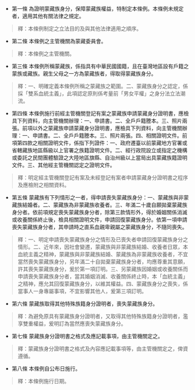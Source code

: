 * 第一條 為證明蒙藏族身分，保障蒙藏族權益，特制定本條例。本條例未規定者，適用其他有關法律之規定。

> 釋：本條例制定之立法目的及與其他法律適用之順序。

* 第二條 本條例之主管機關為蒙藏委員會。

> 釋：本條例之主管機關。

* 第三條 本條例所稱蒙藏族，係指具有中華民國國籍，且在臺灣地區設有戶籍之蒙族或藏族。親生父母之一方為蒙藏族者，得取得蒙藏族身分。

> 釋：一、明確定義本條例所稱之蒙藏族之範圍。二、蒙藏族身分之認定，係採「雙系血統主義」，此項認定原則係考量前「男女平權」之身分法立法潮流。

* 第四條 本條例施行前經主管機關登記有案之蒙藏族申請蒙藏身分證明書，應檢具下列資料，向主管機關辦理：一、申請書。二、全戶戶籍謄本。三、照片兩張。前項以外之蒙藏族申請蒙藏身分證明書，應檢具下列資料，向主管機關辦理：一、申請書。二、全戶戶籍謄本。三、照片兩張。四、相關證明文件。前項第四款之相關證明文件，係指下列證件：一、政府遷臺以前蒙藏地方官署或省轄藏族地區縣級以上官署之族籍證明文件。二、經行政院設立或指定之機構或委託之民間團體驗證之大陸地區旗縣、自治州級以上當局出具蒙藏族籍證明文件。三、其他經主管機關認定之證明文件。

> 釋：明定經主管機關登記有案及未經登記有案者申請蒙藏身分證明書之程序及應檢附之相關資料。

* 第五條 蒙藏族有下列情形之一者，得申請喪失蒙藏族身分：一、蒙藏族與非蒙藏族結婚者。二、蒙藏族為非蒙藏族收養者。三、年滿二十歲自願拋棄蒙藏族身分者。依前項規定喪失蒙藏族身分者，除第三款情形外，得於婚姻關係消滅或收養關係終止後，檢具相關證明文件，申請回復蒙藏族身分。依第一項申請喪失蒙藏族身分者，其申請時之直系血親卑親屬之蒙藏族身分，不隨同喪失。

> 釋：一、明定申請喪失蒙藏族身分之情形及已喪失者申請回復蒙藏族身分之情形。二、近年來，因社會變遷，蒙藏族與非蒙藏族結婚、收養者日眾，本血統主義之精神，蒙藏族與非蒙藏族結婚、蒙藏族為非蒙藏族收養者，不宜當然喪失蒙藏族身分，另年滿二十自拋棄蒙藏族身分者，均應尊重其意願，許其喪失蒙藏族身分，爰於第一項訂明。三、另蒙藏族因婚姻或收養關係而申請喪失蒙藏族身分者，當其婚姻消滅、收養關係終止時，本「血統主義」之精神，應允其回復蒙藏族身分，以維其權益。四、蒙藏族身分之喪失，係當事人一身專屬事項，不宜影響其他人，爰第三項訂明。

* 第六條 蒙藏族取得其他特殊族籍身分證明者，喪失蒙藏族身分。

> 釋：為避免原具有蒙藏族身分證明者，又取得其他特殊族籍身分證明者，濫享雙重權益，爰明訂為當然應喪失蒙藏族身分。

* 第七條 蒙藏族身分證明書之格式及應記載事項，由主管機關定之。

> 釋：蒙藏族身分證明書之格式及內容應記載事項等，由主管機關定之，俾資遵循。

* 第八條 本條例自公布日施行。

> 釋：本條例施行日期。

